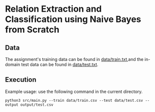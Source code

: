 # Relation Extraction and Classification using Naive Bayes from Scratch

## Data

The assignment's training data can be found in [data/train.txt](data/train.txt),and the in-domain test data can be found in [data/test.txt](data/test.txt).

## Execution
Example usage: use the following command in the current directory.

`python3 src/main.py --train data/train.csv --test data/test.csv --output output/test.csv`

